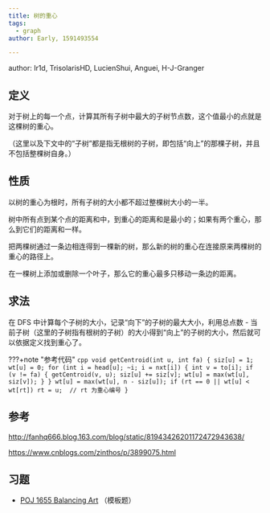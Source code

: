 ```yaml
---
title: 树的重心
tags:
  - graph
author: Early, 1591493554

---
```


author: Ir1d, TrisolarisHD, LucienShui, Anguei, H-J-Granger

## 定义

对于树上的每一个点，计算其所有子树中最大的子树节点数，这个值最小的点就是这棵树的重心。

（这里以及下文中的“子树”都是指无根树的子树，即包括“向上”的那棵子树，并且不包括整棵树自身。）

## 性质

以树的重心为根时，所有子树的大小都不超过整棵树大小的一半。

树中所有点到某个点的距离和中，到重心的距离和是最小的；如果有两个重心，那么到它们的距离和一样。

把两棵树通过一条边相连得到一棵新的树，那么新的树的重心在连接原来两棵树的重心的路径上。

在一棵树上添加或删除一个叶子，那么它的重心最多只移动一条边的距离。

## 求法

在 DFS 中计算每个子树的大小，记录“向下”的子树的最大大小，利用总点数 - 当前子树（这里的子树指有根树的子树）的大小得到“向上”的子树的大小，然后就可以依据定义找到重心了。

???+note "参考代码"
    ```cpp
    void getCentroid(int u, int fa) {
      siz[u] = 1;
      wt[u] = 0;
      for (int i = head[u]; ~i; i = nxt[i]) {
        int v = to[i];
        if (v != fa) {
          getCentroid(v, u);
          siz[u] += siz[v];
          wt[u] = max(wt[u], siz[v]);
        }
      }
      wt[u] = max(wt[u], n - siz[u]);
      if (rt == 0 || wt[u] < wt[rt]) rt = u;  // rt 为重心编号
    }
    ```

## 参考

 <http://fanhq666.blog.163.com/blog/static/81943426201172472943638/> 

 <https://www.cnblogs.com/zinthos/p/3899075.html> 

## 习题

-    [POJ 1655 Balancing Art](http://poj.org/problem?id=1655) （模板题）
